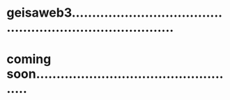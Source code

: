 # geisaweb3..............................................................................
# coming soon...................................................
